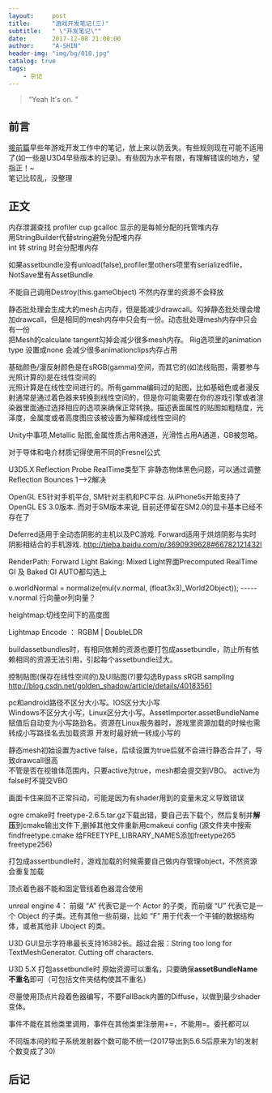```yaml
---
layout:     post
title:      "游戏开发笔记(三)"
subtitle:   " \"开发笔记\""
date:       2017-12-08 21:00:00
author:     "A-SHIN"
header-img: "img/bg/010.jpg"
catalog: true
tags:
    - 杂记
---
```


> “Yeah It's on. ”


## 前言
[接前篇](https://huangx916.github.io/2017/12/08/note02/)早些年游戏开发工作中的笔记，放上来以防丢失。有些规则现在可能不适用了(如一些是U3D4早些版本的记录)。有些因为水平有限，有理解错误的地方，望指正！~  
笔记比较乱，没整理

## 正文
内存泄漏查找 profiler cup gcalloc 显示的是每帧分配的托管堆内存  
用StringBuilder代替string避免分配堆内存  
int 转 string 时会分配堆内存  

如果assetbundle没有unload(false),profiler里others项里有serializedfile，NotSave里有AssetBundle  

不能自己调用Destroy(this.gameObject) 不然内存里的资源不会释放  

静态批处理会生成大的mesh占内存，但是能减少drawcall。勾掉静态批处理会增加drawcall，但是相同的mesh内存中只会有一份。动态批处理mesh内存中只会有一份  
把Mesh的calculate tangent勾掉会减少很多mesh内存。      Rig选项里的animation type 设置成none 会减少很多animationclips内存占用  

基础颜色/漫反射颜色是在sRGB(gamma)空间，而其它的(如法线贴图，需要参与光照计算的)是在线性空间的  
光照计算是在线性空间进行的。所有gamma编码过的贴图，比如基础色或者漫反射通常是通过着色器来转换到线性空间的，但是你可能需要在你的游戏引擎或者渲染器里面通过选择相应的选项来确保正常转换。描述表面属性的贴图如粗糙度，光泽度，金属度或者高度图应该被设置为解释成线性空间的  

Unity中事项,Metallic 贴图,金属性质占用R通道，光滑性占用A通道，GB被忽略。　  

对于导体和电介材质记得使用不同的Fresnel公式  

U3D5.X Reflection Probe RealTime类型下 非静态物体黑色问题，可以通过调整Reflection Bounces 1-->2解决  

OpenGL ES针对手机平台, SM针对主机和PC平台. 从iPhone5s开始支持了OpenGL ES 3.0版本. 而对于SM版本来说, 目前还停留在SM2.0的显卡基本已经不存在了  

Deferred适用于全动态阴影的主机以及PC游戏. Forward适用于烘焙阴影与实时阴影相结合的手机游戏.   http://tieba.baidu.com/p/3690939628#66782121432l  

RenderPath: Forward  Light Baking: Mixed   Light界面Precomputed RealTime GI 及 Baked GI   AUTO都勾选上  

o.worldNormal = normalize(mul(v.normal, (float3x3)_World2Object)); ----- v.normal 行向量or列向量？  

heightmap:切线空间下的高度图  

Lightmap Encode ： RGBM | DoubleLDR  

buildassetbundles时，有相同依赖的资源也要打包成assetbundle，防止所有依赖相同的资源无法引用，引起每个assetbundle过大。  

控制贴图(保存在线性空间的)及UI贴图(?)要勾选Bypass sRGB sampling    http://blog.csdn.net/golden_shadow/article/details/40183561  

pc和android路径不区分大小写。IOS区分大小写  
Windows不区分大小写，Linux区分大小写。AssetImporter.assetBundleName赋值后自动变为小写路劲名。资源在Linux服务器时，游戏里资源加载的时候也需转成小写路径名去加载资源
开发时最好统一转成小写的  

静态mesh初始设置为active false，后续设置为true后就不会进行静态合并了，导致drawcall很高  
不管是否在视锥体范围内，只要active为true，mesh都会提交到VBO。 active为false时不提交VBO  

画面卡住来回不正常抖动，可能是因为有shader用到的变量未定义导致错误  

ogre cmake时 freetype-2.6.5.tar.gz下载出错，要自己去下载个，然后复制并**解压**到cmake输出文件下,删掉其他文件重新用cmakeui config  (源文件夹中搜索findfreetype.cmake  给FREETYPE_LIBRARY_NAMES添加freetype265 freetype256)  

打包成assertbundle时，游戏加载的时候需要自己做内存管理object，不然资源会重复加载  

顶点着色器不能和固定管线着色器混合使用  

unreal engine 4：  前缀 “A” 代表它是一个 Actor 的子类，而前缀 “U” 代表它是一个 Object 的子类。还有其他一些前缀，比如 “F” 用于代表一个平铺的数据结构体，或者其他非 Uboject 的类。   

U3D GUI显示字符串最长支持16382长。超过会报：String too long for TextMeshGenerator. Cutting off characters.  

U3D 5.X 打包assetbundle时 原始资源可以重名，只要确保**assetBundleName不重名**即可（可包括文件夹结构使其不重名）  

尽量使用顶点片段着色器编写，不要FallBack内置的Diffuse，以做到最少shader变体。  

事件不能在其他类里调用，事件在其他类里注册用+=，不能用=。委托都可以  

不同版本间的粒子系统发射器个数可能不统一(2017导出到5.6.5后原来为1的发射个数变成了30)  

## 后记